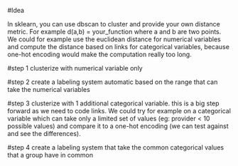#Idea

In sklearn, you can use dbscan to cluster and provide your own distance metric. For example d(a,b) = your_function where a and b are two points. We could for example use the euclidean distance for numerical variables and compute the distance based on links for categorical variables, because one-hot encoding would make the computation really too long.


#step 1
clusterize with numerical variable only

#step 2
create a labeling system automatic based on the range that can take the numerical variables

#step 3
clusterize with 1 additional categorical variable. this is a big step forward as we need to code links. We could try for example on a categorical variable which can take only a limited set of values (eg: provider < 10 possible values) and compare it to a one-hot encoding (we can test against and see the differences).

#step 4
create a labeling system that take the common categorical values that a group have in common
